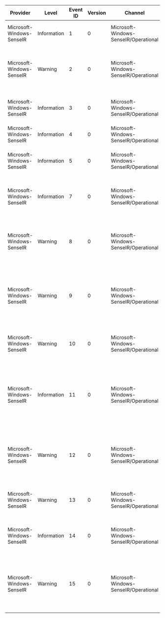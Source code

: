 Provider                   |  Level        |  Event ID  |  Version  |  Channel                                |  Task  |  Opcode  |  Keyword  |  Message
---------------------------|---------------|------------|-----------|-----------------------------------------|--------|----------|-----------|---------------------------------------------------------------------------------------------------------------
Microsoft-Windows-SenseIR  |  Information  |  1         |  0        |  Microsoft-Windows-SenseIR/Operational  |        |          |           |  Starting action {ActionType}. Action ID: {ActionId}
Microsoft-Windows-SenseIR  |  Warning      |  2         |  0        |  Microsoft-Windows-SenseIR/Operational  |        |          |           |  Failed to run action {ActionType}. Action ID: {ActionId}, error code: {HRESULT}
Microsoft-Windows-SenseIR  |  Information  |  3         |  0        |  Microsoft-Windows-SenseIR/Operational  |        |          |           |  Succeeded to run action {ActionType}. Action ID: {ActionId}
Microsoft-Windows-SenseIR  |  Information  |  4         |  0        |  Microsoft-Windows-SenseIR/Operational  |        |          |           |  SenseIR executable started.
Microsoft-Windows-SenseIR  |  Information  |  5         |  0        |  Microsoft-Windows-SenseIR/Operational  |        |          |           |  SenseIR executable terminated. Exit code: {HRESULT}
Microsoft-Windows-SenseIR  |  Information  |  7         |  0        |  Microsoft-Windows-SenseIR/Operational  |        |          |           |  SenseIR requested registration as an AIRS client. Result code: {HRESULT}
Microsoft-Windows-SenseIR  |  Warning      |  8         |  0        |  Microsoft-Windows-SenseIR/Operational  |        |          |           |  Encountered unexpected error while getting actions from AIRS server. Error code: {HRESULT}
Microsoft-Windows-SenseIR  |  Warning      |  9         |  0        |  Microsoft-Windows-SenseIR/Operational  |        |          |           |  Found the caller of SenseIR executable to be invalid. Terminating executable. Error code: {HRESULT}
Microsoft-Windows-SenseIR  |  Warning      |  10        |  0        |  Microsoft-Windows-SenseIR/Operational  |        |          |           |  Failed to deserialize SenseIR parameters. Error code: {HRESULT}
Microsoft-Windows-SenseIR  |  Information  |  11        |  0        |  Microsoft-Windows-SenseIR/Operational  |        |          |           |  Finished uploading results of action {ActionType}. Action ID: {ActionId}, upload result code: {HRESULT}
Microsoft-Windows-SenseIR  |  Warning      |  12        |  0        |  Microsoft-Windows-SenseIR/Operational  |        |          |           |  Failed to deserialize actions, received invalid actions from AIRS server. Error code: {HRESULT}
Microsoft-Windows-SenseIR  |  Warning      |  13        |  0        |  Microsoft-Windows-SenseIR/Operational  |        |          |           |  Failed to execute AIRS request. Error code: {HRESULT}
Microsoft-Windows-SenseIR  |  Information  |  14        |  0        |  Microsoft-Windows-SenseIR/Operational  |        |          |           |  Starting to upload results of action {ActionType}. Action ID: {ActionId}
Microsoft-Windows-SenseIR  |  Warning      |  15        |  0        |  Microsoft-Windows-SenseIR/Operational  |        |          |           |  Failure during action {ActionType}. Action ID: {ActionId}, Action phase: {ActionPhase}, error code: {HRESULT}